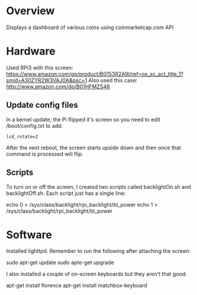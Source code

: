 # Overview
Displays a dashboard of various coins using coinmarketcap.com API

# Hardware
Used RPi3 with this screen: https://www.amazon.com/gp/product/B0153R2A9I/ref=ox_sc_act_title_1?smid=A30ZYR2W3VAJ0A&psc=1
Also used this case: http://www.amazon.com/dp/B01HFMZS48

## Update config files
In a kernel update, the Pi flipped it's screen so you need to edit /boot/config.txt to add:

    lcd_rotate=2

After the next reboot, the screen starts upside down and then once that command is processed will flip.

## Scripts
To turn on or off the screen, I created two scripts called backlightOn.sh and backlightOff.sh. Each script just has a single line:

 echo 0 > /sys/class/backlight/rpi_backlight/bl_power
 echo 1 > /sys/class/backlight/rpi_backlight/bl_power

# Software
Installed lighttpd. Remember to run the following after attaching the screen:

  sudo apt-get update
  sudo apte-get upgrade

 I also installed a couple of on-screen keyboards but they aren't that good:

  apt-get install florence
  apt-get install matchbox-keyboard